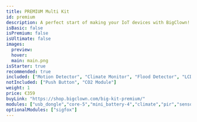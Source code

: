 ```yaml
---
title: PREMIUM Multi Kit
id: premium
description: A perfect start of making your IoT devices with BigClown!
isBasic: false
isPremium: false
isUltimate: false
images:
  preview:
  hover:
  main: main.png
isStarter: true
recommended: true
included: ["Motion Detector", "Climate Monitor", "Flood Detector", "LCD Thermostat", "Controller"]
notIncluded: ["Push Button", "CO2 Module"]
weight: 1
price: €359
buyLink: "https://shop.bigclown.com/big-kit-premium/"
modules: ["usb_dongle","core-5","mini_battery-4","climate","pir","sensor","flood","power","lcd","enclosures-101-3","enclosures-301","enclosures-501","suitcase"]
optionalModules: ["sigfox"]
---
```

